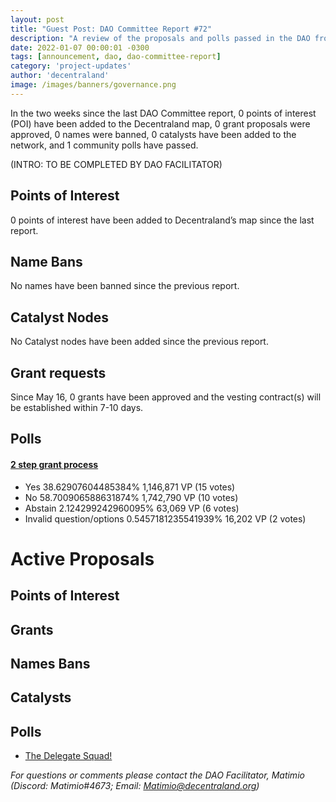 ```yaml
---
layout: post
title: "Guest Post: DAO Committee Report #72"
description: "A review of the proposals and polls passed in the DAO from May 16 through May 31".
date: 2022-01-07 00:00:01 -0300
tags: [announcement, dao, dao-committee-report]
category: 'project-updates'
author: 'decentraland'
image: /images/banners/governance.png
---
```


In the two weeks since the last DAO Committee report, 0 points of interest (POI) have been added to the Decentraland map, 0 grant proposals were approved, 0 names were banned, 0 catalysts have been added to the network, and 1 community polls have passed.

(INTRO: TO BE COMPLETED BY DAO FACILITATOR)

## Points of Interest
0 points of interest have been added to Decentraland’s map since the last report.


## Name Bans

No names have been banned since the previous report.

## Catalyst Nodes
No Catalyst nodes have been added since the previous report.


## Grant requests
Since May 16, 0 grants have been approved and the vesting contract(s) will be established within 7-10 days.


## Polls

#### [2 step grant process](https://governance.decentraland.org/proposal/?id=56dee43e-1752-49ff-a0d3-b8287b59176c)

* Yes 38.62907604485384% 1,146,871 VP (15 votes)
* No 58.700906588631874% 1,742,790 VP (10 votes)
* Abstain 2.124299242960095% 63,069 VP (6 votes)
* Invalid question/options 0.5457181235541939% 16,202 VP (2 votes)



# Active Proposals

## Points of Interest


## Grants


## Names Bans


## Catalysts


## Polls

* [The Delegate Squad!](https://governance.decentraland.org/proposal/?id=1480b7be-7349-43df-8ff4-62751817502e)

*For questions or comments please contact the DAO Facilitator, Matimio (Discord: Matimio#4673; Email: [Matimio@decentraland.org](mailto:Matimio@decentraland.org))*